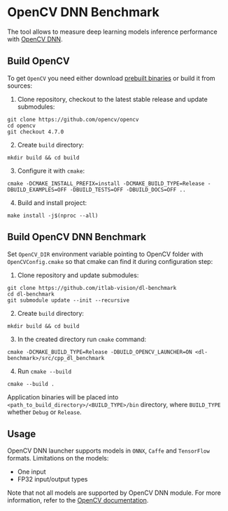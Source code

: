 # OpenCV DNN Benchmark
The tool allows to measure deep learning models inference performance with [OpenCV DNN](https://docs.opencv.org/4.7.0/d2/d58/tutorial_table_of_content_dnn.html).

## Build OpenCV
To get `OpenCV` you need either download [prebuilt binaries](https://opencv.org/releases/) or build it from sources:
1. Clone repository, checkout to the latest stable release and update submodules:
```
git clone https://github.com/opencv/opencv
cd opencv
git checkout 4.7.0
```
2. Create `build` directory:
```
mkdir build && cd build
```
3. Configure it with `cmake`:
```
cmake -DCMAKE_INSTALL_PREFIX=install -DCMAKE_BUILD_TYPE=Release -DBUILD_EXAMPLES=OFF -DBUILD_TESTS=OFF -DBUILD_DOCS=OFF ..
```
4. Build and install project:
```
make install -j$(nproc --all)
```

## Build OpenCV DNN Benchmark
Set `OpenCV_DIR` environment variable pointing to OpenCV folder with `OpenCVConfig.cmake`
so that cmake can find it during configuration step:

1. Clone repository and update submodules:
```
git clone https://github.com/itlab-vision/dl-benchmark
cd dl-benchmark
git submodule update --init --recursive
```
2. Create `build` directory:
```
mkdir build && cd build
```
3. In the created directory run `cmake` command:
```
cmake -DCMAKE_BUILD_TYPE=Release -DBUILD_OPENCV_LAUNCHER=ON <dl-benchmark>/src/cpp_dl_benchmark
```

4. Run `cmake --build`
```
cmake --build .
```
Application binaries will be placed into `<path_to_build_directory>/<BUILD_TYPE>/bin` directory, where `BUILD_TYPE` whether `Debug` or `Release`.

## Usage
OpenCV DNN launcher supports models in `ONNX`, `Caffe` and `TensorFlow` formats.
Limitations on the models:
- One input
- FP32 input/output types

Note that not all models are supported by OpenCV DNN module. For more information, refer to the [OpenCV documentation](https://docs.opencv.org/4.7.0/d2/d58/tutorial_table_of_content_dnn.html).
